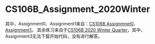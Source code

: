 # CS106B_Assignment_2020Winter

其中，Assignment0、Assignment1来自：[CS106B](https://web.stanford.edu/class/archive/cs/cs106b/cs106b.1212/),[Assignmnet0](https://web.stanford.edu/class/archive/cs/cs106b/cs106b.1212/assignments/0-namehash/)、[Assignment1](https://web.stanford.edu/class/archive/cs/cs106b/cs106b.1212/assignments/1-cpp/)。
其余练习来自于[CS106B 2020 Winter Quarter](https://web.stanford.edu/class/archive/cs/cs106b/cs106b.1204/)，其中，Assignment3无法下载开始代码，没有进行解答。
